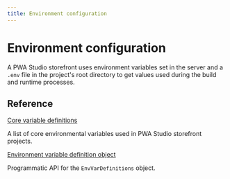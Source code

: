 ```yaml
---
title: Environment configuration
---
```


# Environment configuration

A PWA Studio storefront uses environment variables set in the server and a `.env` file in the project's root directory to get values used during the build and runtime processes.

<DiscoverBlock width="100%" slots="heading, link, text"/>

## Reference

[Core variable definitions](/api/buildpack/environment/variables/)

A list of core environmental variables used in PWA Studio storefront projects.

<DiscoverBlock width="100%" slots="link, text"/>

[Environment variable definition object](/api/buildpack/environment/definition-object/)

Programmatic API for the `EnvVarDefinitions` object.